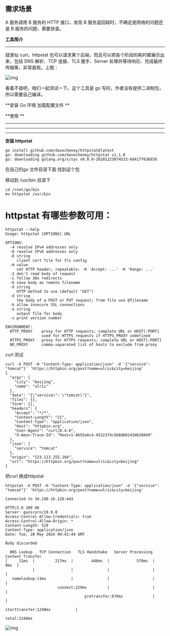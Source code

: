 ## **需求场景**

A 服务调用 B 服务的 HTTP 接口，发现 B 服务返回超时，不确定是网络的问题还是 B 服务的问题，需要排查。

**工具简介**

****

就类似 curl，httpstat 也可以请求某个后端，而且可以把各个阶段的耗时都展示出来，包括 DNS 解析、TCP 连接、TLS 握手、Server 处理并等待响应、完成最终传输等，非常直观。上图：

![img](https://cdn.nlark.com/yuque/0/2024/png/35538885/1716948007204-4c8cbfaf-3ae8-452a-a9bc-fa3009d724f6.png)

看着不错吧，咱们一起测试一下。这个工具是 go 写的，作者没有提供二进制包，所以需要自己编译。

**安装 Go 环境  加载配置文件  **

**使用 **

****

****

****

**安装 httpstat**

```
go install github.com/davecheney/httpstat@latest
go: downloading github.com/davecheney/httpstat v1.1.0
go: downloading golang.org/x/sys v0.0.0-20201223074533-0d417f636930
```

在自己的go 文件目录下面 找到这个包

移动到 /usr/bin 目录下

```
cd /root/go/bin
mv httpstat /usr/bin
```

# httpstat 有哪些参数可用：

```
httpstat --help
Usage: httpstat [OPTIONS] URL

OPTIONS:
  -4 resolve IPv4 addresses only
  -6 resolve IPv6 addresses only
  -E string
     client cert file for tls config
  -H value
     set HTTP header; repeatable: -H 'Accept: ...' -H 'Range: ...'
  -I don't read body of request
  -L follow 30x redirects
  -O save body as remote filename
  -X string
     HTTP method to use (default "GET")
  -d string
     the body of a POST or PUT request; from file use @filename
  -k allow insecure SSL connections
  -o string
     output file for body
  -v print version number

ENVIRONMENT:
  HTTP_PROXY    proxy for HTTP requests; complete URL or HOST[:PORT]
                used for HTTPS requests if HTTPS_PROXY undefined
  HTTPS_PROXY   proxy for HTTPS requests; complete URL or HOST[:PORT]
  NO_PROXY      comma-separated list of hosts to exclude from proxy
```

curl 测试

```
curl -X POST -H "Content-Type: application/json" -d '{"service": "tomcat"}' 'https://httpbin.org/post?name=ulric&city=beijing'
{
  "args": {
    "city": "beijing",
    "name": "ulric"
  },
  "data": "{\"service\": \"tomcat\"}",
  "files": {},
  "form": {},
  "headers": {
    "Accept": "*/*",
    "Content-Length": "21",
    "Content-Type": "application/json",
    "Host": "httpbin.org",
    "User-Agent": "curl/8.4.0",
    "X-Amzn-Trace-Id": "Root=1-6655a6c4-4522374c5b8d68143d638049"
  },
  "json": {
    "service": "tomcat"
  },
  "origin": "123.113.255.104",
  "url": "https://httpbin.org/post?name=ulric&city=beijing"
}
```

把curl 换成httpstat

```
httpstat -X POST -H "Content-Type: application/json" -d '{"service": "tomcat"}' 'https://httpbin.org/post?name=ulric&city=beijing'

Connected to 34.198.16.126:443

HTTP/2.0 200 OK
Server: gunicorn/19.9.0
Access-Control-Allow-Credentials: true
Access-Control-Allow-Origin: *
Content-Length: 529
Content-Type: application/json
Date: Tue, 28 May 2024 09:41:44 GMT

Body discarded

  DNS Lookup   TCP Connection   TLS Handshake   Server Processing   Content Transfer
[     11ms  |         217ms  |        446ms  |            570ms  |             0ms  ]
            |                |               |                   |                  |
   namelookup:11ms           |               |                   |                  |
                       connect:229ms         |                   |                  |
                                   pretransfer:678ms             |                  |
                                                     starttransfer:1248ms           |
                                                                                total:1248ms
```

![img](https://cdn.nlark.com/yuque/0/2024/png/35538885/1716948893795-30032a41-0a5f-47fc-9f2e-e7db563ff7c4.png)